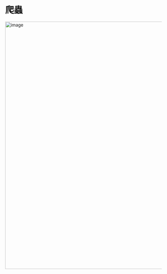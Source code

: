 # 爬蟲
<img width="811" height="796" alt="image" src="https://github.com/user-attachments/assets/1ce96821-683e-454c-9a11-9596cac06fbd" />
